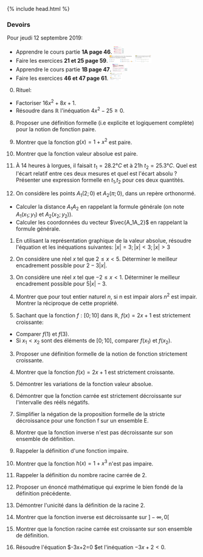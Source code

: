 {% include head.html %}

### Devoirs

Pour jeudi 12 septembre 2019: 

* Apprendre le cours partie **1A page 46**. <img src="./assets/img/p46n1A.png" alt="Partie 1A page 46" height="20"/>
* Faire les exercices **21 et 25 page 59**. <img src="./assets/img/p59n21.png" alt="21 page 59" height="20"/> <img src="./assets/img/p59n25.png" alt="25 page 59" height="20"/>
* Apprendre le cours partie **1B page 47**. <img src="./assets/img/p47n1B.png" alt="Partie 1B page 47" height="20"/>
* Faire les exercices **46 et 47 page 61**. <img src="./assets/img/p61n46-47.png" alt="46-47 page 61" height="20"/>


0. Rituel: 
  * Factoriser $16x^2+8x+1$.
  * Résoudre dans $\mathbb{R}$ l'inéquation $4x^2-25 \geq 0$.

8. Proposer une définition formelle (i.e explicite et logiquement complète) pour la notion de fonction paire.

9. Montrer que la fonction $g(x) = 1+x^2$ est paire.

1. Montrer que la fonction valeur absolue est paire.
 
1. À 14 heures à lorgues, il faisait $t_1=28.2°C$ et à 21h $t_2=25.3°C$. Quel est l'écart relatif entre ces deux mesures et quel est l'écart absolu ? Présenter une expression formelle en $t_1$,$t_2$ pour ces deux quantités.

1. On considère les points $A_1(2;0)$ et $A_2(\pi;0)$, dans un repère orthonormé. 
  * Calculer la distance $A_1A_2$ en rappelant la formule générale (on note $A_1(x_1;y_1)$ et $A_2(x_2;y_2))$.
  * Calculer les coordonnées du vecteur $\vec{A_1A_2}$ en rappelant la formule générale.

1. En utilisant la représentation graphique de la valeur absolue, résoudre l'équation et les inéquations suivantes:
<span>$|x|=3; |x|<3; |x|>3$</span>

1. On considère une réel $x$ tel que $2 \leq x <5$. Déterminer le meilleur encadrement possible pour <span>$2-3|x|$</span>.

1. On considère une réel $x$ tel que $-2 \leq x <1$. Déterminer le meilleur encadrement possible pour <span>$5|x|-3$</span>.

1. Montrer que pour tout entier naturel $n$, si n est impair alors $n^2$ est impair. Montrer la réciproque de cette propriété.

2. Sachant que la fonction $f:[0;10]$ dans $\mathbb{R}$, $f(x)=2x+1$ est strictement croissante:
  - Comparer $f(1)$ et $f(3)$.
  - Si $x_1 < x_2$ sont des éléments de $[0;10]$, comparer $f(x_1)$ et $f(x_2)$.

3. Proposer une définition formelle de la notion de fonction strictement croissante.

5. Montrer que la fonction $f(x)=2x+1$ est strictement croissante.

6. Démontrer les variations de la fonction valeur absolue.

6. Démontrer que la fonction carrée est strictement décroissante sur l'intervalle des rééls négatifs.

4. Simplifier la négation de la proposition formelle de la stricte décroissance pour une fonction f sur un ensemble E.

7. Montrer que la fonction inverse n'est pas décroissante sur son ensemble de définition.

10. Rappeler la définition d'une fonction impaire.

11. Montrer que la fonction $h(x)=1+x^3$ n'est pas impaire.

12. Rappeler la définition du nombre racine carrée de 2.

13. Proposer un énoncé mathématique qui exprime le bien fondé de la définition précédente.

14. Démontrer l'unicité dans la définition de la racine 2.

15. Montrer que la fonction inverse est décroissante sur $]-\infty, 0[$

16. Montrer que la fonction racine carrée est croissante sur son ensemble de définition.

17. Résoudre l'équation $-3x+2=0 $et l'inéquation $-3x+2 < 0$.
